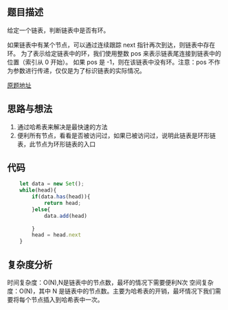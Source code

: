 ## 题目描述

给定一个链表，判断链表中是否有环。

如果链表中有某个节点，可以通过连续跟踪 next 指针再次到达，则链表中存在环。 为了表示给定链表中的环，我们使用整数 pos 来表示链表尾连接到链表中的位置（索引从 0 开始）。 如果 pos 是 -1，则在该链表中没有环。注意：pos 不作为参数进行传递，仅仅是为了标识链表的实际情况。

[原题地址](https://leetcode-cn.com/problems/linked-list-cycle/)

## 思路与想法

1. 通过哈希表来解决是最快速的方法
2. 便利所有节点，看看是否被访问过，如果已被访问过，说明此链表是环形链表，此节点为环形链表的入口


## 代码  

```javascript
    let data = new Set();
    while(head){
        if(data.has(head)){
            return head;
        }else{
            data.add(head)
            
        }
        head = head.next
    }

```

## 复杂度分析


时间复杂度：O(N),N是链表中的节点数，最坏的情况下需要便利N次
空间复杂度：O(N)，其中 N 是链表中的节点数。主要为哈希表的开销，最坏情况下我们需要将每个节点插入到哈希表中一次。